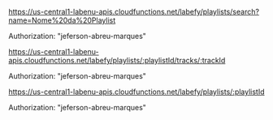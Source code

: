 https://us-central1-labenu-apis.cloudfunctions.net/labefy/playlists/search?name=Nome%20da%20Playlist

Authorization: "jeferson-abreu-marques"

https://us-central1-labenu-apis.cloudfunctions.net/labefy/playlists/:playlistId/tracks/:trackId


Authorization: "jeferson-abreu-marques"

https://us-central1-labenu-apis.cloudfunctions.net/labefy/playlists/:playlistId

Authorization: "jeferson-abreu-marques"
